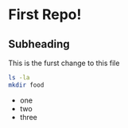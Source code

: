 # First Repo!

## Subheading

This is the furst change to this file

```sh
ls -la
mkdir food
```

- one
- two
- three
